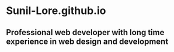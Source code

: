 # Sunil-Lore.github.io
## Professional web developer with long time experience in web design and development
